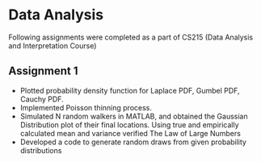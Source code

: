 # Data Analysis
Following assignments were completed as a part of CS215 (Data Analysis and Interpretation Course)

## Assignment 1
* Plotted probability density function for Laplace PDF, Gumbel PDF, Cauchy PDF.
* Implemented Poisson thinning process.
* Simulated N random walkers in MATLAB, and obtained the Gaussian Distribution plot of their final locations. Using true and empirically calculated mean and variance verified The Law of Large Numbers
* Developed a code to generate random draws from given probability distributions
